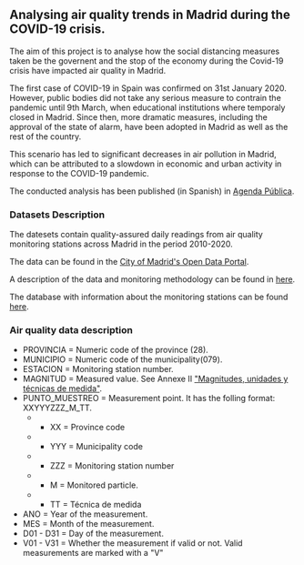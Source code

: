 ## Analysing air quality trends in Madrid during the COVID-19 crisis.

The aim of this project is to analyse how the social distancing measures taken be the governent and the stop of the economy during the Covid-19 crisis have impacted air quality in Madrid. 

The first case of COVID-19 in Spain was confirmed on 31st January 2020. However, public bodies did not take any serious measure to contrain the pandemic until 9th March, when educational institutions where temporaly closed in Madrid. Since then, more dramatic measures, including the approval of the state of alarm, have been adopted in Madrid as well as the rest of the country. 

This scenario has led to significant decreases in air pollution in Madrid, which can be attributed to a slowdown in economic and urban activity in response to the COVID-19 pandemic.

The conducted analysis has been published (in Spanish) in [Agenda Pública](http://agendapublica.elpais.com/la-calidad-del-aire-en-madrid-en-tiempos-del-coronavirus/).

### Datasets Description

The datesets contain quality-assured daily readings from air quality monitoring stations across Madrid in the period 2010-2020.

The data can be found in the [City of Madrid's Open Data Portal](https://datos.madrid.es/portal/site/egob/menuitem.c05c1f754a33a9fbe4b2e4b284f1a5a0/?vgnextoid=aecb88a7e2b73410VgnVCM2000000c205a0aRCRD&vgnextchannel=374512b9ace9f310VgnVCM100000171f5a0aRCRD&vgnextfmt=default).

A description of the data and monitoring methodology can be found in [here](https://datos.madrid.es/FWProjects/egob/Catalogo/MedioAmbiente/Aire/Ficheros/Interprete_ficheros_%20calidad_%20del_%20aire_global.pdf).

The database with information about the monitoring stations can be found [here](https://datos.madrid.es/portal/site/egob/menuitem.c05c1f754a33a9fbe4b2e4b284f1a5a0/?vgnextoid=9e42c176313eb410VgnVCM1000000b205a0aRCRD&vgnextchannel=374512b9ace9f310VgnVCM100000171f5a0aRCRD&vgnextfmt=default).

### Air quality data description

* PROVINCIA = Numeric code of the province (28).
* MUNICIPIO = Numeric code of the municipality(079).
* ESTACION = Monitoring station number.
* MAGNITUD = Measured value. See Annexe II ["Magnitudes, unidades y técnicas de medida"](https://datos.madrid.es/FWProjects/egob/Catalogo/MedioAmbiente/Aire/Ficheros/Interprete_ficheros_%20calidad_%20del_%20aire_global.pdf).
* PUNTO_MUESTREO = Measurement point. It has the folling format: XXYYYZZZ_M_TT.
    * * XX = Province code
    * * YYY = Municipality code
    * * ZZZ = Monitoring station number
    * * M = Monitored particle.
    * * TT = Técnica de medida
* ANO = Year of the measurement.
* MES = Month of the measurement.
* D01 - D31 = Day of the measurement.
* V01 - V31 = Whether the measurement if valid or not. Valid measurements are marked with a "V"
 
